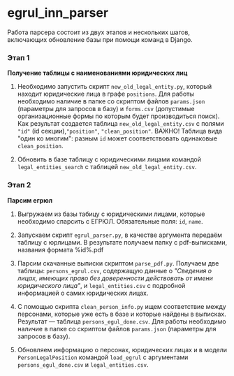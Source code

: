 # egrul_inn_parser

Работа парсера состоит из двух этапов и нескольких шагов, включающих обновление базы при помощи команд в Django.

### Этап 1

**Получение таблицы с наименованиями юридических лиц**

1. Необходимо запустить скрипт `new_old_legal_entity.py`, который находит юридические лица в графе `positions`. Для работы необходимо наличие в папке со скриптом файлов `params.json` (параметры для запросов в базу) и `forms.csv` (допустимые организационные формы по которым будет производиться поиск). Как результат создается таблица `new_old_legal_entity.csv` с полями `"id"` (id секции),`"position"`, `"clean_position"`. ВАЖНО! Таблица вида "один ко многим": разным `id` может соответствовать одинаковые `clean_position`. 

2. Обновить в базе таблицу с юридическими лицами командой `legal_entities_search` с таблицей `new_old_legal_entity.csv`.


### Этап 2

**Парсим егрюл**

1. Выгружаем из базы табицу с юридическими лицами, которые необходимо спарсить с ЕГРЮЛ. Обязательные поля: `id`, `name`.

2. Запускаем скрипт `egrul_parser.py`, в качестве аргумента передаём таблицу с юрлицами. В результате получаем папку с pdf-выписками, названия формата %id%.pdf

3. Парсим скачанные выписки скриптом `parse_pdf.py`. Получаем  две таблицы: `persons_egrul.csv`, содержащую данные о _"Сведения о лицах, имеющих право без доверенности действовать от имени юридического лица"_, и `legal_entities.csv` с подробной информацией о самих юридических лицах.

4. С помощью скрипта `clean_person_info.py` ищем соответствие между персонами, которые уже есть в базе и которые найдены в выписках. Результат — таблица `persons_egul_done.csv`. Для работы необходимо наличие в папке со скриптом файлов `params.json` (параметры для запросов в базу).

5. Обновляем информацию о персонах, юридических лицах и в модели `PersonLegalPosition` командой `load_egrul` с аргументами `persons_egul_done.csv` и `legal_entities.csv`.
